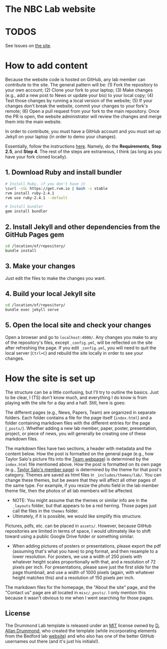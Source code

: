 # The NBC Lab website

# TODOS

See Issues on [the site](https://github.com/NBCLab/nbclab.github.io).

# How to add content

Because the website code is hosted on GitHub, any lab member can contribute to the site. The general pattern will be: (1) Fork the repository to your own account; (2) Clone your fork to your laptop; (3) Make changes (e.g., add a new post to News or update your bio) to your local copy; (4) Test those changes by running a local version of the website; (5) If your changes don't break the website, commit your changes to your fork's remote; (6) Open a pull request from your fork to the main repository. Once the PR is open, the website administrator will review the changes and merge them into the main website.

In order to contribute, you must have a GitHub account and you must set up Jekyll on your laptop (in order to demo your changes).

Essentially, follow the instructions [here](https://help.github.com/articles/setting-up-your-github-pages-site-locally-with-jekyll/#step-2-install-jekyll-using-bundler). Namely, do the **Requirements**, **Step 2.5**, and **Step 4**. The rest of the steps are extraneous, I think (as long as you have your fork cloned locally).

## 1. Download Ruby and install bundler
```bash
# Install Ruby, if you don't have it
\curl -sSL https://get.rvm.io | bash -s stable
rvm install ruby-2.4.1
rvm use ruby-2.4.1 --default

# Install bundler
gem install bundler
```

## 2. Install Jekyll and other dependencies from the GitHub Pages gem
```bash
cd /location/of/repository/
bundle install
```

## 3. Make your changes
Just edit the files to make the changes you want.

## 4. Build your local Jekyll site
```bash
cd /location/of/repository/
bundle exec jekyll serve
```

## 5. Open the local site and check your changes
Open a browser and go to `localhost:4000/`. Any changes you make to any of the repository's files, except `_config.yml`, will be reflected on the site after refreshing the page. If you edit `_config.yml`, you will need to quit the local server (`Ctrl+C`) and rebuild the site locally in order to see your changes.

# How the site is set up
The structure can be a little confusing, but I'll try to outline the basics. Just to be clear, I (TS) don't know much, and everything I do know is from playing with the site for a day and a half. Still, here is goes:

The different pages (e.g., News, Papers, Team) are organized in separate folders. Each folder contains a file for the page itself (`index.html`) and a folder containing markdown files with the different entries for the page (`_posts/`). Whether adding a new lab member, paper, poster, presentation, project, or piece of news, you will generally be creating one of these markdown files.

The markdown files have two sections, a header with metadata and the content below. How the post is formatted on the general page (e.g., how Taylor Salo's picture fits into the [Team webpage](https://nbclab.github.io/team/)) is determined by the `index.html` file mentioned above. How the post is formatted on its own page (e.g., [Taylor Salo's member page](https://nbclab.github.io/team/taylor-salo)) is determined by the theme for that post's category. Themes are saved as html files in `_includes/themes/lab/`. You can change these themes, but be aware that they will affect all other pages of the same type. For example, if you resize the photo field in the lab member theme file, then the photos of all lab members will be affected.
- NOTE: You might assume that the themes or similar info are in the `_layouts` folder, but that appears to be a red herring. Those pages just call the files in the `themes` folder.
- Ultimately, if it is possible, we would like simplify this structure.

Pictures, pdfs, etc. can be placed in `assets/`. However, because GitHub repositories are limited in terms of space, I would ultimately like to shift toward using a public Google Drive folder or something similar.
- When adding pictures of posters or presentations, please export the pdf (assuming that's what you have) to png format, and then resample to a lower resolution. For posters, we use a width of 250 pixels with whatever height scales proportionally with that, and a resolution of 72 pixels per inch. For presentations, please save just the first slide for the page thumbnail, and use a width of 1000 pixels (again, with whatever height matches this) and a resolution of 150 pixels per inch.

The markdown files for the homepage, the "About the site" page, and the "Contact us" page are all located in `misc/_posts/`. I only mention this because it wasn't obvious to me when I went searching for those pages.

## License

The Drummond Lab template is released under an [MIT](http://opensource.org/licenses/MIT) license owned by [D. Allan Drummond](https://github.com/dad), who created the template (while incorporating elements from the Bedford lab [website](https://github.com/blab/blotter)) and who also has one of the better GitHub usernames out there (and it's just his initials!).
